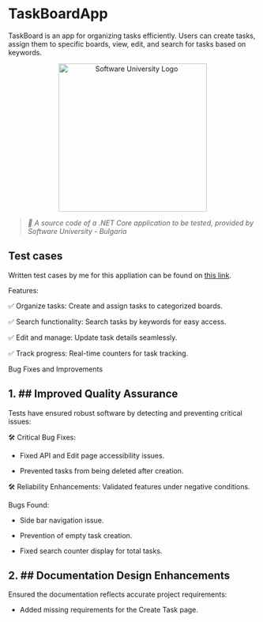 # TaskBoardApp
TaskBoard is an app for organizing tasks efficiently. Users can create tasks, assign them to specific boards, view, edit, and search for tasks based on keywords.


<p align="center">
  <img 
    alt="Software University Logo"
    src="https://vizia.sofia.bg/wp-content/uploads/2018/11/software-university-logo.png"
    width="300"
  >
</p>

> _🧪 A source code of a .NET Core application to be tested, provided by Software University - Bulgaria_

## Test cases
Written test cases by me for this appliation can be found on [this link](https://docs.google.com/spreadsheets/d/13SU_3rEFU_LCW3LDiKVlA823Y8k3MAxC/edit?usp=drive_link&ouid=101865710122533479047&rtpof=true&sd=true). 

Features:

✅ Organize tasks: Create and assign tasks to categorized boards.

✅ Search functionality: Search tasks by keywords for easy access.

✅ Edit and manage: Update task details seamlessly.

✅ Track progress: Real-time counters for task tracking.

Bug Fixes and Improvements
## 1. ## Improved Quality Assurance

Tests have ensured robust software by detecting and preventing critical issues:

🛠 Critical Bug Fixes:

  - Fixed API and Edit page accessibility issues.

  - Prevented tasks from being deleted after creation.

🛠 Reliability Enhancements: Validated features under negative conditions.

Bugs Found:

  - Side bar navigation issue.

  - Prevention of empty task creation.

  - Fixed search counter display for total tasks.

## 2. ## Documentation Design Enhancements

Ensured the documentation reflects accurate project requirements:

  - Added missing requirements for the Create Task page.
